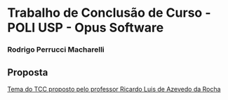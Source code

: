 # Trabalho de Conclusão de Curso - POLI USP - Opus Software

### Rodrigo Perrucci Macharelli

## Proposta
[Tema do TCC proposto pelo professor Ricardo Luis de Azevedo da Rocha](docs/Tema-Tcc.pdf)